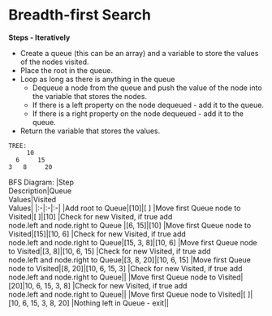 # Breadth-first Search
**Steps - Iteratively**
- Create a queue (this can be an array) and a variable to store the values of the nodes visited.
- Place the root in the queue.
- Loop as long as there is anything in the queue
  - Dequeue a node from the queue and push the value of the node into the variable that stores the nodes.
  - If there is a left property on the node dequeued - add it to the queue.
  - If there is a right property on the node dequeued - add it to the queue.
- Return the variable that stores the values.

```
TREE:
     10
  6     15
3   8     20
```
BFS Diagram:
|Step<br>Description|Queue<br>Values|Visited<br>Values|
|:-|:-|:-|
|Add root to Queue|[10]|[ ]
|Move first Queue node to Visited|[ ]|[10]
|Check for new Visited, if true add <br>node.left and node.right to Queue |[6, 15]|[10]
|Move first Queue node to Visited|[15]|[10, 6]
|Check for new Visited, if true add <br>node.left and node.right to Queue|[15, 3, 8]|[10, 6]
|Move first Queue node to Visited|[3, 8]|[10, 6, 15]
|Check for new Visited, if true add <br>node.left and node.right to Queue|[3, 8, 20]|[10, 6, 15]
|Move first Queue node to Visited|[8, 20]|[10, 6, 15, 3]
|Check for new Visited, if true add <br>node.left and node.right to Queue||
|Move first Queue node to Visited|[20]|10, 6, 15, 3, 8]
|Check for new Visited, if true add <br>node.left and node.right to Queue||
|Move first Queue node to Visited|[ ]|[10, 6, 15, 3, 8, 20]
|Nothing left in Queue - exit||
